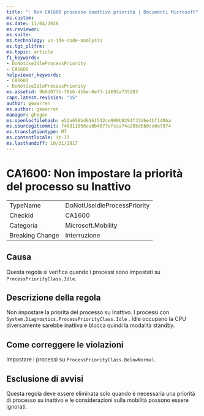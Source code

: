 ```yaml
---
title: ": Non CA1600 processo inattivo priorità | Documenti Microsoft"
ms.custom: 
ms.date: 11/04/2016
ms.reviewer: 
ms.suite: 
ms.technology: vs-ide-code-analysis
ms.tgt_pltfrm: 
ms.topic: article
f1_keywords:
- DoNotUseIdleProcessPriority
- CA1600
helpviewer_keywords:
- CA1600
- DoNotUseIdleProcessPriority
ms.assetid: 9b0d073b-78b6-41be-8ef3-14692a735283
caps.latest.revision: "15"
author: gewarren
ms.author: gewarren
manager: ghogen
ms.openlocfilehash: e52a658bd6161542ce909b8294f33d6e4bf140ba
ms.sourcegitcommit: f40311056ea0b4677efcca74a285dbb0ce0e7974
ms.translationtype: MT
ms.contentlocale: it-IT
ms.lasthandoff: 10/31/2017
---
```

# <a name="ca1600-do-not-use-idle-process-priority"></a>CA1600: Non impostare la priorità del processo su Inattivo
|||  
|-|-|  
|TypeName|DoNotUseIdleProcessPriority|  
|CheckId|CA1600|  
|Categoria|Microsoft.Mobility|  
|Breaking Change|Interruzione|  
  
## <a name="cause"></a>Causa  
 Questa regola si verifica quando i processi sono impostati su `ProcessPriorityClass.Idle`.  
  
## <a name="rule-description"></a>Descrizione della regola  
 Non impostare la priorità del processo su Inattivo. I processi con `System.Diagnostics.ProcessPriorityClass.Idle` . Idle occupano la CPU diversamente sarebbe inattiva e blocca quindi la modalità standby.  
  
## <a name="how-to-fix-violations"></a>Come correggere le violazioni  
 Impostare i processi su `ProcessPriorityClass.BelowNormal`.  
  
## <a name="when-to-suppress-warnings"></a>Esclusione di avvisi  
 Questa regola deve essere eliminata solo quando è necessaria una priorità di processo su inattivo e le considerazioni sulla mobilità possono essere ignorati.